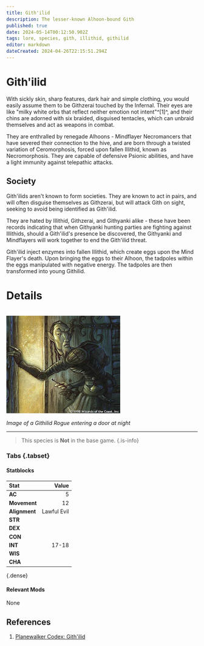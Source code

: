 ```yaml
---
title: Gith'ilid
description: The lesser-known Alhoon-bound Gith
published: true
date: 2024-05-14T00:12:50.902Z
tags: lore, species, gith, illithid, githilid
editor: markdown
dateCreated: 2024-04-26T22:15:51.294Z
---
```


<div class="row">
	<div class="col-8">
    
# Gith'ilid
With sickly skin, sharp features, dark hair and simple clothing, you would easily assume them to be Githzerai touched by the Infernal. Their eyes are like "milky white orbs that reflect neither emotion not intent"^[1]^, and their chins are adorned with six braided, disguised tentacles, which can unbraid themselves and act as weapons in combat.

They are enthralled by renegade Alhoons - Mindflayer Necromancers that have severed their connection to the hive, and are born through a twisted variation of Ceromorphosis, forced upon fallen Illithid, known as Necromorphosis. They are capable of defensive Psionic abilities, and have a light immunity against telepathic attacks.


## Society
  
Gith'ilids aren't known to form societies. They are known to act in pairs, and will often disguise themselves as Githzerai, but will attack Gith on sight, seeking to avoid being identified as Gith'ilid.


They are hated by Illithid, Githzerai, and Githyanki alike - these have been records indicating that when Githyanki hunting parties are fighting against Illithids, should a Gith'ilid's presence be discovered, the Githyanki and Mindflayers will work together to end the Gith'ilid threat.

Gith'ilid inject enzymes into fallen Illithid, which create eggs upon the Mind Flayer's death. Upon bringing the eggs to their Alhoon, the tadpoles within the eggs manipulated with negative energy. The tadpoles are then transformed into young Githilid.

  </div>
  <div class="col-4">
    
# Details

<br />
<img alt="Image of a Githilid Rogue entering a door at night" src="/lore/species/gith/githilid.jpg" />

*Image of a Githilid Rogue entering a door at night*

---

> This species is **Not** in the base game.
{.is-info}

    
### Tabs {.tabset}
#### Statblocks

|Stat|Value|
|:--|--:|
|**AC**|5|
|**Movement**|12|
|**Alignment**|Lawful Evil|
|**STR**||
|**DEX**||
|**CON**||
|**INT**|17-18|
|**WIS**||
|**CHA**||
{.dense}
    
#### Relevant Mods
None
  </div>
</div>
<div class="row">

  <div class="col-12">

## References
1. [Planewalker Codex: Gith'ilid](https://web.archive.org/web/20040417141356/http://www.planewalker.com/codex/githilid.shtml)
  </div>
</div>